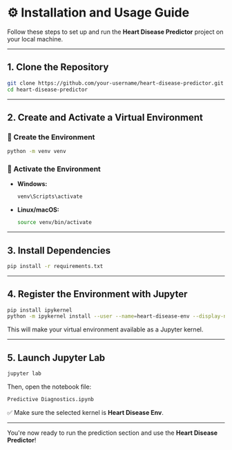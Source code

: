 
# ⚙️ Installation and Usage Guide

Follow these steps to set up and run the **Heart Disease Predictor** project on your local machine.

---

## 1. Clone the Repository

```bash
git clone https://github.com/your-username/heart-disease-predictor.git
cd heart-disease-predictor
```

---

## 2. Create and Activate a Virtual Environment

### 🔹 Create the Environment

```bash
python -m venv venv
```

### 🔹 Activate the Environment

- **Windows:**

  ```bash
  venv\Scripts\activate
  ```

- **Linux/macOS:**

  ```bash
  source venv/bin/activate
  ```

---

## 3. Install Dependencies

```bash
pip install -r requirements.txt
```

---

## 4. Register the Environment with Jupyter

```bash
pip install ipykernel
python -m ipykernel install --user --name=heart-disease-env --display-name "Heart Disease Env"
```

This will make your virtual environment available as a Jupyter kernel.

---

## 5. Launch Jupyter Lab

```bash
jupyter lab
```

Then, open the notebook file:

```bash
Predictive Diagnostics.ipynb
```

✅ Make sure the selected kernel is **Heart Disease Env**.

---

You're now ready to run the prediction section and use the **Heart Disease Predictor**!
